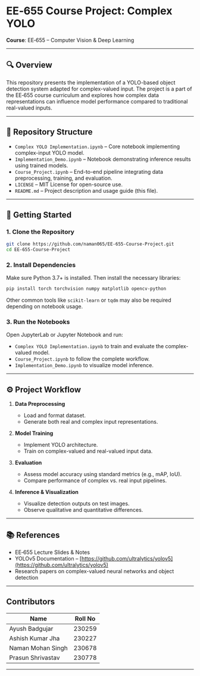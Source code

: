 
# EE‑655 Course Project: Complex YOLO

**Course**: EE‑655 – Computer Vision & Deep Learning  

---

## 🔍 Overview

This repository presents the implementation of a YOLO-based object detection system adapted for complex-valued input. The project is a part of the EE‑655 course curriculum and explores how complex data representations can influence model performance compared to traditional real-valued inputs.

---

## 📁 Repository Structure

- `Complex YOLO Implementation.ipynb` – Core notebook implementing complex-input YOLO model.
- `Implementation_Demo.ipynb` – Notebook demonstrating inference results using trained models.
- `Course_Project.ipynb` – End-to-end pipeline integrating data preprocessing, training, and evaluation.
- `LICENSE` – MIT License for open-source use.
- `README.md` – Project description and usage guide (this file).

---

## 🚀 Getting Started

### 1. Clone the Repository

```bash
git clone https://github.com/naman065/EE-655-Course-Project.git
cd EE-655-Course-Project
```

### 2. Install Dependencies

Make sure Python 3.7+ is installed. Then install the necessary libraries:

```bash
pip install torch torchvision numpy matplotlib opencv-python
```

Other common tools like `scikit-learn` or `tqdm` may also be required depending on notebook usage.

### 3. Run the Notebooks

Open JupyterLab or Jupyter Notebook and run:

- `Complex YOLO Implementation.ipynb` to train and evaluate the complex-valued model.
- `Course_Project.ipynb` to follow the complete workflow.
- `Implementation_Demo.ipynb` to visualize model inference.

---

## ⚙️ Project Workflow

1. **Data Preprocessing**  
   - Load and format dataset.
   - Generate both real and complex input representations.

2. **Model Training**  
   - Implement YOLO architecture.
   - Train on complex-valued and real-valued input data.

3. **Evaluation**  
   - Assess model accuracy using standard metrics (e.g., mAP, IoU).
   - Compare performance of complex vs. real input pipelines.

4. **Inference & Visualization**  
   - Visualize detection outputs on test images.
   - Observe qualitative and quantitative differences.

---

## 📚 References

- EE‑655 Lecture Slides & Notes  
- YOLOv5 Documentation – [https://github.com/ultralytics/yolov5](https://github.com/ultralytics/yolov5)  
- Research papers on complex-valued neural networks and object detection

---

## Contributors

| Name           | Roll No     |
|----------------|-------------|
| Ayush Badgujar | 230259     |
| Ashish Kumar Jha   | 230227   |
| Naman Mohan Singh  | 230678     |
| Prasun Shrivastav  | 230778      |

---
